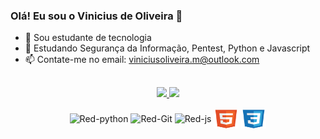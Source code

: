### Olá! Eu sou o Vinicius de Oliveira 👋


- 🔭 Sou estudante de tecnologia
- 🌱 Estudando Segurança da Informação, Pentest, Python e Javascript
- 📫 Contate-me no email: viniciusoliveira.m@outlook.com

##

<div style="display: flex; align-items: center; justify-content: center;" align="center">
  <a href="https://github.com/0liveira7">
    <img height="180em" src="https://github-readme-stats-eight-delta-81.vercel.app/api?username=0liveira7&show_icons=true&theme=dark&include_all_commits=true&count_private=true"/>
    <img height="180em" src="https://github-readme-stats-eight-delta-81.vercel.app/api/top-langs/?username=0liveira7&layout=compact&count_private=true&theme=dark"/>
  </a>
</div>
<div style="display: inline_block" align="center"><br>
  
  <img align="center" alt="Red-python" height="30" width="40" src="https://cdn.jsdelivr.net/gh/devicons/devicon/icons/python/python-original.svg">
  <img align="center" alt="Red-Git" height="30" width="40" src="https://cdn.jsdelivr.net/gh/devicons/devicon/icons/git/git-original.svg">
  <img align="center" alt="Red-js" height="30" width="40" src="https://cdn.jsdelivr.net/gh/devicons/devicon/icons/javascript/javascript-original.svg">
  <img align="center" alt="Red-HTML" height="30" width="40" src="https://raw.githubusercontent.com/devicons/devicon/master/icons/html5/html5-original.svg">
  <img align="center" alt="Red-CSS" height="30" width="40" src="https://raw.githubusercontent.com/devicons/devicon/master/icons/css3/css3-original.svg">

          
</div>
  
##
